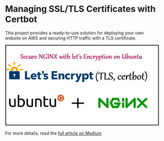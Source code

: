 # Managing SSL/TLS Certificates with Certbot


This project provides a ready-to-use solution for deploying your own website on AWS and securing HTTP traffic with a TLS certificate.


![Certbot](certbot.png)

For more details, read the <a href="https://medium.com/@nmend.job/enable-tls-with-certbot-for-your-website-699c836d6519" target="_blank">full article on Medium</a>